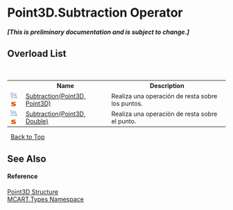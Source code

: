 # Point3D.Subtraction Operator 
 _**\[This is preliminary documentation and is subject to change.\]**_


## Overload List
&nbsp;<table><tr><th></th><th>Name</th><th>Description</th></tr><tr><td>![Public operator](media/puboperator.gif "Public operator")![Static member](media/static.gif "Static member")</td><td><a href="eb4554fa-5df4-45de-2ddc-a7ad730a5092">Subtraction(Point3D, Point3D)</a></td><td>
Realiza una operación de resta sobre los puntos.</td></tr><tr><td>![Public operator](media/puboperator.gif "Public operator")![Static member](media/static.gif "Static member")</td><td><a href="8d3b8048-3fe1-e845-72e5-4099fd40040c">Subtraction(Point3D, Double)</a></td><td>
Realiza una operación de resta sobre el punto.</td></tr></table>&nbsp;
<a href="#point3d.subtraction-operator">Back to Top</a>

## See Also


#### Reference
<a href="c1f5b3e6-d580-ae65-e094-04baef5c0fc7">Point3D Structure</a><br /><a href="c5168ca1-3831-8d0b-91b8-6ec8e54f9c51">MCART.Types Namespace</a><br />